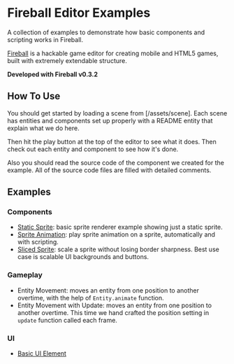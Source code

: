 # Fireball Editor Examples

A collection of examples to demonstrate how basic components and scripting works in Fireball.

[Fireball](https://github.com/fireball-x/fireball) is a hackable game editor for creating mobile and HTML5 games, built with extremely extendable structure.

**Developed with Fireball v0.3.2**


## How To Use

You should get started by loading a scene from [/assets/scene]. Each scene has entities and components set up properly with a README entity that explain what we do here.

Then hit the play button at the top of the editor to see what it does. Then check out each entity and component to see how it's done.

Also you should read the source code of the component we created for the example. All of the source code files are filled with detailed comments.

## Examples

### Components

- [Static Sprite](/guides/components/static_sprite.md): basic sprite renderer example showing just a static sprite.
- [Sprite Animation](/guides/components/sprite_animation.md): play sprite animation on a sprite, automatically and with scripting.
- [Sliced Sprite](/guides/components/sliced_sprite.md): scale a sprite without losing border sharpness. Best use case is scalable UI backgrounds and buttons.

### Gameplay

- Entity Movement: moves an entity from one position to another overtime, with the help of `Entity.animate` function.
- Entity Movement with Update: moves an entity from one position to another overtime. This time we hand crafted the position setting in `update` function called each frame.

### UI

- [Basic UI Element](/guides/ui/basic_ui.md)
